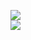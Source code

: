 [![](https://img.shields.io/badge/Made%20With-Github%20Spray-lightgrey.svg?style=for-the-badge&logo=github)](https://github.com/Annihil/github-spray#24555)  
[![](https://i.imgur.com/2DrTn0Z.gif)](https://github.com/Annihil/github-spray)